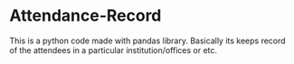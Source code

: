 # Attendance-Record
This is a python code made with pandas library. Basically  its keeps record of the attendees in a particular institution/offices or etc.
